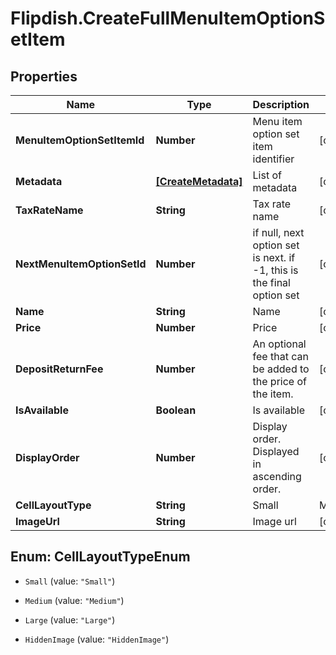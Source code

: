 # Flipdish.CreateFullMenuItemOptionSetItem

## Properties
Name | Type | Description | Notes
------------ | ------------- | ------------- | -------------
**MenuItemOptionSetItemId** | **Number** | Menu item option set item identifier | [optional] 
**Metadata** | [**[CreateMetadata]**](CreateMetadata.md) | List of metadata | [optional] 
**TaxRateName** | **String** | Tax rate name | [optional] 
**NextMenuItemOptionSetId** | **Number** | if null, next option set is next. if -1, this is the final option set | [optional] 
**Name** | **String** | Name | [optional] 
**Price** | **Number** | Price | [optional] 
**DepositReturnFee** | **Number** | An optional fee that can be added to the price of the item. | [optional] 
**IsAvailable** | **Boolean** | Is available | [optional] 
**DisplayOrder** | **Number** | Display order. Displayed in ascending order. | [optional] 
**CellLayoutType** | **String** | Small | Medium | Large  Affects the layout of the menu. | [optional] 
**ImageUrl** | **String** | Image url | [optional] 


<a name="CellLayoutTypeEnum"></a>
## Enum: CellLayoutTypeEnum


* `Small` (value: `"Small"`)

* `Medium` (value: `"Medium"`)

* `Large` (value: `"Large"`)

* `HiddenImage` (value: `"HiddenImage"`)




